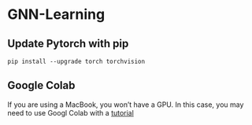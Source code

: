 # GNN-Learning


## Update Pytorch with pip
```
pip install --upgrade torch torchvision
```

## Google Colab

If you are using a MacBook, you won’t have a GPU.
In this case, you may need to use Googl Colab with a [tutorial](https://web.eecs.umich.edu/~justincj/teaching/eecs442/WI2021/colab.html)
